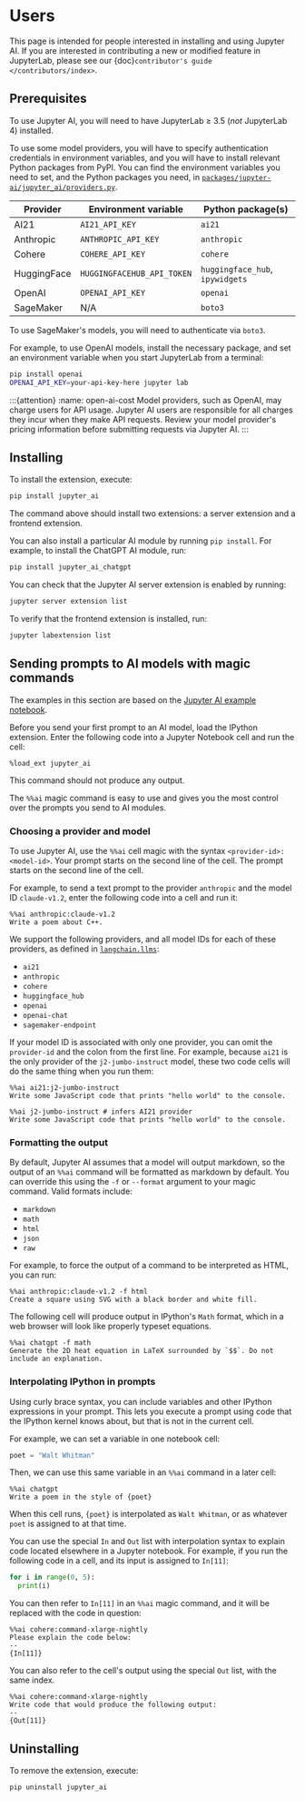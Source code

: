 # Users

This page is intended for people interested in installing and using Jupyter AI. If you are interested in contributing a new or modified feature in JupyterLab, please see our {doc}`contributor's guide </contributors/index>`.

## Prerequisites

To use Jupyter AI, you will need to have JupyterLab ≥ 3.5 (*not* JupyterLab 4) installed.

To use some model providers, you will have to specify authentication credentials
in environment variables, and you will have to install relevant Python packages from PyPI.
You can find the environment variables you need to set, and the Python packages you need, in
[`packages/jupyter-ai/jupyter_ai/providers.py`](https://github.com/jupyterlab/jupyter-ai/blob/main/packages/jupyter-ai/jupyter_ai/providers.py).

| Provider    | Environment variable       | Python package(s) |
| ------------| -------------------------- | -------------- |
| AI21        | `AI21_API_KEY`             | `ai21`         |
| Anthropic   | `ANTHROPIC_API_KEY`        | `anthropic`    |
| Cohere      | `COHERE_API_KEY`           | `cohere`       |
| HuggingFace | `HUGGINGFACEHUB_API_TOKEN` | `huggingface_hub`, `ipywidgets` |
| OpenAI      | `OPENAI_API_KEY`           | `openai`       |
| SageMaker   | N/A                        | `boto3`        |

To use SageMaker's models, you will need to authenticate via `boto3`.

For example, to use OpenAI models, install the necessary package, and set an environment
variable when you start JupyterLab from a terminal:

```bash
pip install openai
OPENAI_API_KEY=your-api-key-here jupyter lab
```

:::{attention}
:name: open-ai-cost
Model providers, such as OpenAI, may charge users for API usage. Jupyter AI users are
responsible for all charges they incur when they make API requests. Review your model
provider's pricing information before submitting requests via Jupyter AI.
:::

## Installing

To install the extension, execute:

```bash
pip install jupyter_ai
```

The command above should install two extensions: a server extension and a frontend extension.

You can also install a particular AI module by running `pip install`. For example, to install the ChatGPT AI module, run:

```bash
pip install jupyter_ai_chatgpt
```

You can check that the Jupyter AI server extension is enabled by running:

```bash
jupyter server extension list
```

To verify that the frontend extension is installed, run:

```bash
jupyter labextension list
```

## Sending prompts to AI models with magic commands

The examples in this section are based on the [Jupyter AI example notebook](https://github.com/jupyterlab/jupyter-ai/blob/main/examples/magics.ipynb).

Before you send your first prompt to an AI model, load the IPython extension.
Enter the following code into a Jupyter Notebook cell and run the cell:

```
%load_ext jupyter_ai
```

This command should not produce any output.

The `%%ai` magic command is easy to use and gives you the most control over the
prompts you send to AI modules.

### Choosing a provider and model

To use Jupyter AI, use the `%%ai` cell magic with the
syntax `<provider-id>:<model-id>`. Your prompt starts on the second line of the cell.
The prompt starts on the second line of the cell.

For example, to send a text prompt to the provider `anthropic` and the model ID
`claude-v1.2`, enter the following code into a cell and run it:

```
%%ai anthropic:claude-v1.2
Write a poem about C++.
```

We support the following providers, and all model IDs for each of these
providers, as defined in [`langchain.llms`](https://langchain.readthedocs.io/en/latest/reference/modules/llms.html#module-langchain.llms):

- `ai21`
- `anthropic`
- `cohere`
- `huggingface_hub`
- `openai`
- `openai-chat`
- `sagemaker-endpoint`

If your model ID is associated with only one provider, you can omit the `provider-id` and
the colon from the first line. For example, because `ai21` is the only provider of the
`j2-jumbo-instruct` model, these two code cells will do the same thing when you run them:

```
%%ai ai21:j2-jumbo-instruct
Write some JavaScript code that prints "hello world" to the console.
```

```
%%ai j2-jumbo-instruct # infers AI21 provider
Write some JavaScript code that prints "hello world" to the console.
```

### Formatting the output

By default, Jupyter AI assumes that a model will output markdown, so the output of
an `%%ai` command will be formatted as markdown by default. You can override this
using the `-f` or `--format` argument to your magic command. Valid formats include:

- `markdown`
- `math`
- `html`
- `json`
- `raw`

For example, to force the output of a command to be interpreted as HTML, you can run:

```
%%ai anthropic:claude-v1.2 -f html
Create a square using SVG with a black border and white fill.
```

The following cell will produce output in IPython's `Math` format, which in a web browser
will look like properly typeset equations.

```
%%ai chatgpt -f math
Generate the 2D heat equation in LaTeX surrounded by `$$`. Do not include an explanation.
```

### Interpolating IPython in prompts

Using curly brace syntax, you can include variables and other IPython expressions in your
prompt. This lets you execute a prompt using code that the IPython kernel knows about,
but that is not in the current cell.

For example, we can set a variable in one notebook cell:

```python
poet = "Walt Whitman"
```

Then, we can use this same variable in an `%%ai` command in a later cell:

```
%%ai chatgpt
Write a poem in the style of {poet}
```

When this cell runs, `{poet}` is interpolated as `Walt Whitman`, or as whatever `poet`
is assigned to at that time.

You can use the special `In` and `Out` list with interpolation syntax to explain code
located elsewhere in a Jupyter notebook. For example, if you run the following code in
a cell, and its input is assigned to `In[11]`:

```python
for i in range(0, 5):
  print(i)
```

You can then refer to `In[11]` in an `%%ai` magic command, and it will be replaced
with the code in question:

```
%%ai cohere:command-xlarge-nightly
Please explain the code below:
--
{In[11]}
```

You can also refer to the cell's output using the special `Out` list, with the same index.

```
%%ai cohere:command-xlarge-nightly
Write code that would produce the following output:
--
{Out[11]}
```

## Uninstalling

To remove the extension, execute:

```bash
pip uninstall jupyter_ai
```
